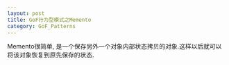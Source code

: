 ```yaml
---
layout: post
title: GoF行为型模式之Memento
category: GoF_Patterns
---
```


Memento很简单, 是一个保存另外一个对象内部状态拷贝的对象.这样以后就可以将该对象恢复到原先保存的状态.
